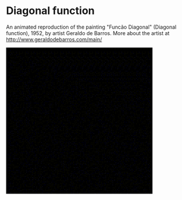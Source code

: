 # Diagonal function

An animated reproduction of the painting "Funcão Diagonal" (Diagonal function), 1952, by artist Geraldo de Barros.
More about the artist at http://www.geraldodebarros.com/main/

![](out-small.gif)
